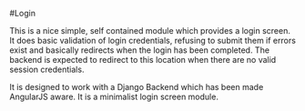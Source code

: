 #Login

This is a nice simple, self contained module which provides a login screen. It does basic validation of login credentials, refusing to submit them if errors exist and basically redirects when the login has been completed. The backend is expected to redirect to this location when there are no valid session credentials.

It is designed to work with a Django Backend which has been made AngularJS aware. It is a minimalist login screen module.
